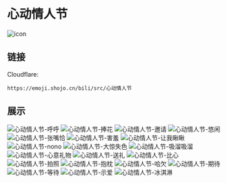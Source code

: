 # 心动情人节
![icon](https://emoji.shojo.cn/bili/src/心动情人节/icon.png)
## 链接
Cloudflare:
```
https://emoji.shojo.cn/bili/src/心动情人节
```
## 展示
![心动情人节-呼呼](https://emoji.shojo.cn/bili/src/心动情人节/心动情人节-呼呼.png)
![心动情人节-捧花](https://emoji.shojo.cn/bili/src/心动情人节/心动情人节-捧花.png)
![心动情人节-邀请](https://emoji.shojo.cn/bili/src/心动情人节/心动情人节-邀请.png)
![心动情人节-悠闲](https://emoji.shojo.cn/bili/src/心动情人节/心动情人节-悠闲.png)
![心动情人节-张嘴恰](https://emoji.shojo.cn/bili/src/心动情人节/心动情人节-张嘴恰.png)
![心动情人节-害羞](https://emoji.shojo.cn/bili/src/心动情人节/心动情人节-害羞.png)
![心动情人节-让我瞅瞅](https://emoji.shojo.cn/bili/src/心动情人节/心动情人节-让我瞅瞅.png)
![心动情人节-nono](https://emoji.shojo.cn/bili/src/心动情人节/心动情人节-nono.png)
![心动情人节-大惊失色](https://emoji.shojo.cn/bili/src/心动情人节/心动情人节-大惊失色.png)
![心动情人节-吸溜吸溜](https://emoji.shojo.cn/bili/src/心动情人节/心动情人节-吸溜吸溜.png)
![心动情人节-心意礼物](https://emoji.shojo.cn/bili/src/心动情人节/心动情人节-心意礼物.png)
![心动情人节-送礼](https://emoji.shojo.cn/bili/src/心动情人节/心动情人节-送礼.png)
![心动情人节-比心](https://emoji.shojo.cn/bili/src/心动情人节/心动情人节-比心.png)
![心动情人节-拍照](https://emoji.shojo.cn/bili/src/心动情人节/心动情人节-拍照.png)
![心动情人节-抱枕](https://emoji.shojo.cn/bili/src/心动情人节/心动情人节-抱枕.png)
![心动情人节-哈欠](https://emoji.shojo.cn/bili/src/心动情人节/心动情人节-哈欠.png)
![心动情人节-期待](https://emoji.shojo.cn/bili/src/心动情人节/心动情人节-期待.png)
![心动情人节-等待](https://emoji.shojo.cn/bili/src/心动情人节/心动情人节-等待.png)
![心动情人节-示爱](https://emoji.shojo.cn/bili/src/心动情人节/心动情人节-示爱.png)
![心动情人节-冰淇淋](https://emoji.shojo.cn/bili/src/心动情人节/心动情人节-冰淇淋.png)
